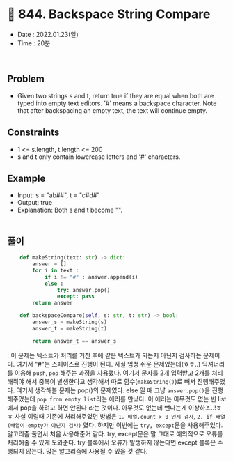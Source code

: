 # 🧤 844. Backspace String Compare
- Date : 2022.01.23(일)
- Time : 20분
<br>

## Problem

- Given two strings s and t, return true if they are equal when both are typed into empty text editors. '#' means a backspace character. Note that after backspacing an empty text, the text will continue empty.

## Constraints
- 1 <= s.length, t.length <= 200
- s and t only contain lowercase letters and '#' characters.

## Example

- Input: s = "ab##", t = "c#d#"
- Output: true
- Explanation: Both s and t become "".
<br><br>

## 풀이
```python
    def makeString(text: str) -> dict:
        answer = []
        for i in text :
            if i != "#" : answer.append(i)
            else : 
                try: answer.pop()
                except: pass
        return answer

    def backspaceCompare(self, s: str, t: str) -> bool:
        answer_s = makeString(s)
        answer_t = makeString(t)

        return answer_t == answer_s
```
: 이 문제는 텍스트가 처리를 거친 후에 같은 텍스트가 되는지 아닌지 검사하는 문제이다. 여기서 "#"는 스페이스로 진행이 된다. 사실 엄청 쉬운 문제였는데(ㅎㅎ..) 딕셔너리를 이용해 ```push```, ```pop``` 해주는 과정을 사용했다. 여기서 문자를 2개 입력받고 2개를 처리해줘야 해서 중복이 발생한다고 생각해서 따로 함수(```makeString()```)로 빼서 진행해주었다. 여기서 생각해볼 문제는 pop()의 문제였다. else 일 때 그냥 ```answer.pop()```을 진행해주었는데 ```pop from empty list```라는 에러를 만났다. 이 에러는 아무것도 없는 빈 list에서 pop을 하려고 하면 안된다 라는 것이다. 아무것도 없는데 뺀다는게 이상하죠..!ㅎㅎ 사실 이럴때 기존에 처리해주었던 방법은 ```1. 배열.count > 0 인지 검사```, ```2. if 배열 (배열이 empty가 아닌지 검사)``` 였다. 하지만 이번에는 ```try, except```문을 사용해주었다. 알고리즘 풀면서 처음 사용해준거 같다. try, except문은 말 그대로 예외적으로 오류를 처리해줄 수 있게 도와준다. try 블록에서 오류가 발생하지 않는다면 except 블록은 수행되지 않는다. 많은 알고리즘에 사용될 수 있을 것 같다.
